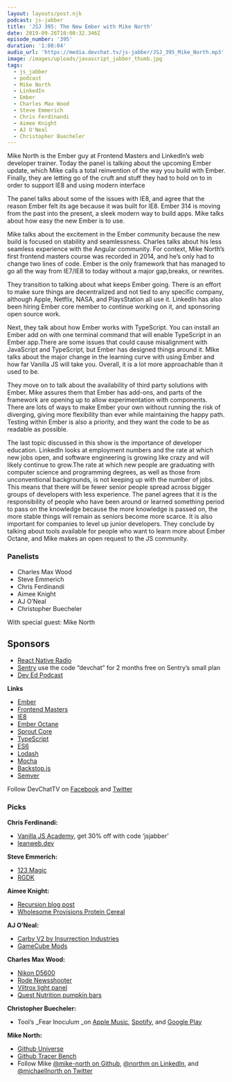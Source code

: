 ```yaml
---
layout: layouts/post.njk
podcast: js-jabber
title: 'JSJ 395: The New Ember with Mike North'
date: 2019-09-26T10:00:32.346Z
episode_number: '395'
duration: '1:08:04'
audio_url: 'https://media.devchat.tv/js-jabber/JSJ_395_Mike_North.mp3'
image: /images/uploads/javascript_jabber_thumb.jpg
tags:
  - js_jabber
  - podcast
  - Mike North
  - LinkedIn
  - Ember
  - Charles Max Wood
  - Steve Emmerich
  - Chris Ferdinandi
  - Aimee Knight
  - AJ O'Neal
  - Christopher Buecheler
---
```

Mike North is the Ember guy at Frontend Masters and LinkedIn’s web developer trainer. Today the panel is talking about the upcoming Ember update, which Mike calls a total reinvention of the way you build with Ember. Finally, they are letting go of the cruft and stuff they had to hold on to in order to support IE8 and using modern interface

The panel talks about some of the issues with IE8, and agree that the reason Ember felt its age because it was built for IE8. Ember 314 is moving from the past into the present, a sleek modern way to build apps. Mike talks about how easy the new Ember is to use. 

Mike talks about the excitement in the Ember community because the new build is focused on stability and seamlessness. Charles talks about his less seamless experience with the Angular community. For context, Mike North’s first frontend masters course was recorded in 2014, and he’s only had to change two lines of code. Ember is the only framework that has managed to go all the way from IE7/IE8 to today without a major gap,breaks, or rewrites.

They transition to talking about what keeps Ember going. There is an effort to make sure things are decentralized and not tied to any specific company, although Apple, Netflix, NASA, and PlaysStation all use it. LinkedIn has also been hiring Ember core member to continue working on it, and sponsoring open source work. 

Next, they talk about how Ember works with TypeScript. You can install an Ember add on with one terminal command that will enable TypeScript in an Ember app.There are some issues that could cause misalignment with JavaScript and TypeScript, but Ember has designed things around it. MIke talks about the major change in the learning curve with using Ember and how far Vanilla JS will take you. Overall, it is a lot more approachable than it used to be. 

They move on to talk about the availability of third party solutions with Ember. Mike assures them that Ember has add-ons, and parts of the framework are opening up to allow experimentation with components. There are lots of ways to make Ember your own without running the risk of diverging, giving more flexibility than ever while maintaining the happy path. Testing within Ember is also a priority, and they want the code to be as readable as possible.

The last topic discussed in this show is the importance of developer education. LinkedIn looks at employment numbers and the rate at which new jobs open, and software engineering is growing like crazy and will likely continue to grow.The rate at which new people are graduating with computer science and programming degrees, as well as those from unconventional backgrounds, is not keeping up with the number of jobs. This means that there will be fewer senior people spread across bigger groups of developers with less experience. The panel agrees that it is the responsibility of people who have been around or learned something period to pass on the knowledge because the more knowledge is passed on, the more stable things will remain as seniors become more scarce. It is also important for companies to level up junior developers. They conclude by talking about tools available for people who want to learn more about Ember Octane, and Mike makes an open request to the JS community. 


### **Panelists**



*   Charles Max Wood
*   Steve Emmerich
*   Chris Ferdinandi
*   Aimee Knight
*   AJ O’Neal
*   Christopher Buecheler

With special guest: Mike North


## **Sponsors**



*   [React Native Radio](https://devchat.tv/react-native-radio/)
*   [Sentry](http://sentry.io/) use the code “devchat” for 2 months free on Sentry’s small plan
*   [Dev Ed Podcast](https://devchat.tv/dev-ed/)

**Links**



*   [Ember](https://emberjs.com/)
*   [Frontend Masters](https://frontendmasters.com/)
*   [IE8](https://en.wikipedia.org/wiki/Internet_Explorer_8)
*   [Ember Octane](https://emberjs.com/editions/octane/)
*   [Sprout Core](https://sproutcore.com/)
*   [TypeScript](https://www.typescriptlang.org/)
*   [ES6](http://es6-features.org/)
*   [Lodash](https://lodash.com/) 
*   [Mocha](https://mochajs.org/)
*   [Backstop.js](https://garris.github.io/BackstopJS/) 
*   [Semver](https://www.npmjs.com/package/semver)

Follow DevChatTV on [Facebook](https://www.facebook.com/DevChattv/?__tn__=%2Cd%2CP-R&eid=ARDBDrBnK71PDmx_8gE_IeIEo5SnM7cyzylVBjAwfaOo1ck_6q3GXuRBfaUQZaWVvFGyEVjrhDwnS_tV) and [Twitter](https://twitter.com/devchattv?lang=en)


### **Picks**

**Chris Ferdinandi:**



*   [Vanilla JS Academy](https://vanillajsacademy.com/), get 30% off with code ‘jsjabber’
*   [leanweb.dev](https://leanweb.dev/)

**Steve Emmerich:**



*   [123 Magic](https://www.123magic.com/)
*   [RGDK](https://findcollabs.com/project/reactive-game-development-kit-RT2BFWWXwrrD7ATH5SVo)

**Aimee Knight:**



*   [Recursion blog post](https://www.bigomega.dev/recursion)
*   [Wholesome Provisions Protein Cereal](https://www.amazon.com/gp/product/B07G2LCDR3/ref=ppx_yo_dt_b_asin_title_o09_s00?ie=UTF8&psc=1)

**AJ O’Neal:**



*   [Carby V2 by Insurrection Industries](https://ebay.to/2m2t5PY)
*   [GameCube Mods](https://coolaj86.com/articles/the-gamecube-ultimate/)

**Charles Max Wood:**



*   [Nikon D5600](https://www.nikonusa.com/en/nikon-products/product/dslr-cameras/d5600.html)
*   [Rode Newsshooter](https://amzn.to/2ZO2NnL)
*   [Viltrox light panel](https://amzn.to/2Lq4kaF)
*   [Quest Nutrition pumpkin bars](https://amzn.to/2NfTcj5)

**Christopher Buecheler:**



*   Tool’s _Fear Inoculum _on [Apple Music](https://music.apple.com/us/album/fear-inoculum/1475686696), [Spotify](https://open.spotify.com/album/5a70H0qHGgEGXOVLYXamHd), and [Google Play](https://play.google.com/store/music/album/Fear_Inoculum?id=Bthpb2k2f2xykwollady6eujvta&hl=en_US)

**Mike North:**



*   [Github Universe](https://githubuniverse.com/)
*   [Github Tracer Bench](https://github.com/TracerBench/tracerbench)
*   Follow Mike [@mike-north on Github](https://github.com/mike-north), [@northm on LinkedIn](https://www.linkedin.com/in/northm/), and [@michaellnorth on Twitter](https://twitter.com/michaellnorth?lang=en)

<!-- Docs to Markdown version 1.0β17 -->
